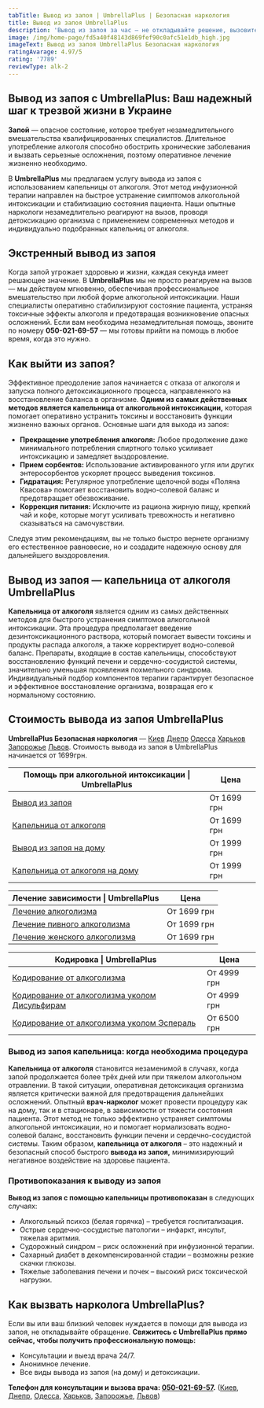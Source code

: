 ```yaml
---
tabTitle: Вывод из запоя | UmbrellaPlus | Безопасная наркология
title: Вывод из запоя UmbrellaPlus
description: 'Вывод из запоя за час — не откладывайте решение, вызовите помощь'
image: /img/home-page/fd5a40f48143d869fef90c0afc51e1db_high.jpg
imageText: Вывод из запоя UmbrellaPlus Безопасная наркология
ratingAvarage: 4.97/5
rating: '7789'
reviewType: alk-2
---
```


## Вывод из запоя с UmbrellaPlus: Ваш надежный шаг к трезвой жизни в Украине

**Запой** — опасное состояние, которое требует незамедлительного вмешательства квалифицированных специалистов. Длительное употребление алкоголя способно обострить хронические заболевания и вызвать серьезные осложнения, поэтому оперативное лечение жизненно необходимо.

В **UmbrellaPlus** мы предлагаем услугу вывода из запоя с использованием капельницы от алкоголя. Этот метод инфузионной терапии направлен на быстрое устранение симптомов алкогольной интоксикации и стабилизацию состояния пациента. Наши опытные наркологи незамедлительно реагируют на вызов, проводя детоксикацию организма с применением современных методов и индивидуально подобранных капельниц от алкоголя.

## Экстренный вывод из запоя

Когда запой угрожает здоровью и жизни, каждая секунда имеет решающее значение. В **UmbrellaPlus** мы не просто реагируем на вызов — мы действуем мгновенно, обеспечивая профессиональное вмешательство при любой форме алкогольной интоксикации. Наши специалисты оперативно стабилизируют состояние пациента, устраняя токсичные эффекты алкоголя и предотвращая возникновение опасных осложнений. Если вам необходима незамедлительная помощь, звоните по номеру **050-021-69-57** — мы готовы прийти на помощь в любое время, когда это нужно.

## Как выйти из запоя?

Эффективное преодоление запоя начинается с отказа от алкоголя и запуска полного детоксикационного процесса, направленного на восстановление баланса в организме. **Одним из самых действенных методов является капельница от алкогольной интоксикации,**  которая помогает оперативно устранить токсины и восстановить функции жизненно важных органов. Основные шаги для выхода из запоя:

* **Прекращение употребления алкоголя:** Любое продолжение даже минимального потребления спиртного только усиливает интоксикацию и замедляет выздоровление.
* **Прием сорбентов:** Использование активированного угля или других энтеросорбентов ускоряет процесс выведения токсинов.
* **Гидратация:** Регулярное употребление щелочной воды «Поляна Квасова» помогает восстановить водно-солевой баланс и предотвращает обезвоживание.
* **Коррекция питания:** Исключите из рациона жирную пищу, крепкий чай и кофе, которые могут усиливать тревожность и негативно сказываться на самочувствии.

Следуя этим рекомендациям, вы не только быстро вернете организму его естественное равновесие, но и создадите надежную основу для дальнейшего выздоровления.

## Вывод из запоя — капельница от алкоголя UmbrellaPlus

**Капельница от алкоголя** является одним из самых действенных методов для быстрого устранения симптомов алкогольной интоксикации. Эта процедура предполагает введение дезинтоксикационного раствора, который помогает вывести токсины и продукты распада алкоголя, а также корректирует водно-солевой баланс. Препараты, входящие в состав капельницы, способствуют восстановлению функций печени и сердечно-сосудистой системы, значительно уменьшая проявления похмельного синдрома. Индивидуальный подбор компонентов терапии гарантирует безопасное и эффективное восстановление организма, возвращая его к нормальному состоянию.

## Стоимость вывода из запоя UmbrellaPlus

**UmbrellaPlus Безопасная наркология** — [Киев](https://umbrella-plus.com.ua/kiev/) [Днепр](https://umbrella-plus.com.ua/dnepr/) [Одесса](https://umbrella-plus.com.ua/lechenie-alc/) [Харьков](https://umbrella-plus.com.ua/kharkiv/) [Запорожье](https://umbrella-plus.com.ua/zaporozie/) [Львов](https://umbrella-plus.com.ua/lviv/). Стоимость вывода из запоя в UmbrellaPlus начинается от 1699грн.

| Помощь при алкогольной интоксикации \| UmbrellaPlus                                                                 | Цена        |
| ------------------------------------------------------------------------------------------------------------------- | ----------- |
| [Вывод из запоя](https://umbrella-plus.com.ua/services/vivod-iz-zapoia-umbrellaplus/)                               | От 1699 грн |
| [Капельница от алкоголя](https://umbrella-plus.com.ua/services/kapelnica-ot-alkogolia-umbrellaplus/)                | От 1699 грн |
| [Вывод из запоя на дому](https://umbrella-plus.com.ua/services/vivod-iz-zapoia-na-domy-umbrellaplus/)               | От 1999 грн |
| [Капельница от алкоголя на дому](https://umbrella-plus.com.ua/services/kapelnica_ot_alkogola_na_domy_umbrellaplus/) | От 1999 грн |

| Лечение зависимости \| UmbrellaPlus                                                                               | Цена        |
| ----------------------------------------------------------------------------------------------------------------- | ----------- |
| [Лечение алкоголизма](https://umbrella-plus.com.ua/services/lechenie-alkogolizma/)                                | От 1699 грн |
| [Лечение пивного алкоголизма](https://umbrella-plus.com.ua/services/lechenie-pivnogo-alkogolizma-umbrellaplus/)   | От 1699 грн |
| [Лечение женского алкоголизма](https://umbrella-plus.com.ua/services/lechenie-jenskogo-alkogolizma-umbrellaplus/) | От 1699 грн |

| Кодировка \| UmbrellaPlus                                                                                                              | Цена        |
| -------------------------------------------------------------------------------------------------------------------------------------- | ----------- |
| [Кодирование от алкоголизма](https://umbrella-plus.com.ua/services/kodirovka-ot-alkogolia-umbrellaplus/)                               | От 4999 грн |
| [Кодирование от алкоголизма уколом Дисульфирам](https://umbrella-plus.com.ua/services/kodirovka-ot-alkogolia-disulfiram-umbrellaplus/) | От 4999 грн |
| [Кодирование от алкоголизма уколом Эспераль](https://umbrella-plus.com.ua/services/kodirovka-ot-alkogolizma-espiarl-umbrellaplus/)     | От 6500 грн |

### Вывод из запоя капельница: когда необходима процедура

**Капельница от алкоголя** становится незаменимой в случаях, когда запой продолжается более трёх дней или при тяжелом алкогольном отравлении. В такой ситуации, оперативная детоксикация организма является критически важной для предотвращения дальнейших осложнений. Опытный **врач-нарколог** может провести процедуру как на дому, так и в стационаре, в зависимости от тяжести состояния пациента. Этот метод не только эффективно устраняет симптомы алкогольной интоксикации, но и помогает нормализовать водно-солевой баланс, восстановить функции печени и сердечно-сосудистой системы. Таким образом, **капельница от алкоголя** – это надежный и безопасный способ быстрого **вывода из запоя,** минимизирующий негативное воздействие на здоровье пациента.

### Противопоказания к выводу из запоя

**Вывод из запоя с помощью капельницы противопоказан** в следующих случаях:

* Алкогольный психоз (белая горячка) – требуется госпитализация.
* Острые сердечно-сосудистые патологии – инфаркт, инсульт, тяжелая аритмия.
* Судорожный синдром – риск осложнений при инфузионной терапии.
* Сахарный диабет в декомпенсированной стадии – возможны резкие скачки глюкозы.
* Тяжелые заболевания печени и почек – высокий риск токсической нагрузки.

## Как вызвать нарколога UmbrellaPlus?

Если вы или ваш близкий человек нуждается в помощи для вывода из запоя, не откладывайте обращение. **Свяжитесь с UmbrellaPlus прямо сейчас, чтобы получить профессиональную помощь:**

* Консультации и выезд врача 24/7.
* Анонимное лечение.
* Все виды вывода из запоя (на дому) и детоксикации.

**Телефон для консультации и вызова врача: [050-021-69-57](tel:0500216957).**  ([Киев](https://umbrella-plus.com.ua/kiev/), [Днепр](https://umbrella-plus.com.ua/dnepr/), [Одесса](https://umbrella-plus.com.ua/lechenie-alc/), [Харьков](https://umbrella-plus.com.ua/kharkiv/), [Запорожье](https://umbrella-plus.com.ua/zaporozie/), [Львов](https://umbrella-plus.com.ua/lviv/))
